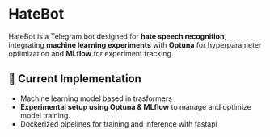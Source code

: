 # HateBot

HateBot is a Telegram bot designed for **hate speech recognition**, integrating **machine learning experiments** with **Optuna** for hyperparameter optimization and **MLflow** for experiment tracking.

## 🚀 Current Implementation
- Machine learning model based in trasformers
- **Experimental setup using Optuna & MLflow** to manage and optimize model training.
- Dockerized pipelines for training and inference with fastapi
